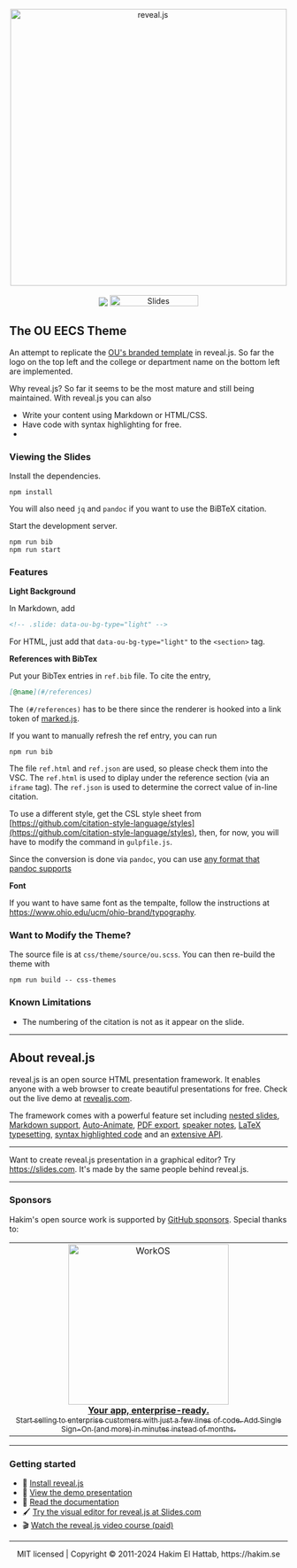 <p align="center">
  <a href="https://revealjs.com">
  <img src="https://hakim-static.s3.amazonaws.com/reveal-js/logo/v1/reveal-black-text-sticker.png" alt="reveal.js" width="500">
  </a>
  <br><br>
  <a href="https://github.com/krerkkiat/reveal.js-ou-eecs/actions"><img src="https://github.com/krerkkiat/reveal.js-ou-eecs/workflows/tests/badge.svg"></a>
  <a href="https://slides.com/"><img src="https://s3.amazonaws.com/static.slid.es/images/slides-github-banner-320x40.png?1" alt="Slides" width="160" height="20"></a>
</p>

## The OU EECS Theme

An attempt to replicate the [OU's branded template](https://www.ohio.edu/business/resources/faculty-staff/branded-templates) in reveal.js. So far the logo on the top left and the college or department name on
the bottom left are implemented.

Why reveal.js? So far it seems to be the most mature and still being maintained. With reveal.js you can
also

- Write your content using Markdown or HTML/CSS.
- Have code with syntax highlighting for free.
- 

### Viewing the Slides

Install the dependencies.

```console
npm install
```

You will also need `jq` and `pandoc` if you want to use the BiBTeX citation.

Start the development server.

```console
npm run bib
npm run start
```

### Features

**Light Background**

In Markdown, add

```markdown
<!-- .slide: data-ou-bg-type="light" -->
```

For HTML, just add that `data-ou-bg-type="light"` to the `<section>` tag.

**References with BibTex**

Put your BibTex entries in `ref.bib` file. To cite the entry,

```markdown
[@name](#/references)
```

The `(#/references)` has to be there since the renderer is hooked into a link token of [marked.js](https://marked.js.org/).

If you want to manually refresh the ref entry, you can run

```console
npm run bib
```

The file `ref.html` and `ref.json` are used, so please check them into the VSC. The `ref.html` is used
to diplay under the reference section (via an `iframe` tag). The `ref.json` is used to determine the correct value
of in-line citation.

To use a different style, get the CSL style sheet from [https://github.com/citation-style-language/styles](https://github.com/citation-style-language/styles), then, for now, you will have to modify the command
in `gulpfile.js`.

Since the conversion is done via `pandoc`, you can use [any format that pandoc supports](https://pandoc.org/MANUAL.html#specifying-bibliographic-data)

**Font**

If you want to have same font as the tempalte, follow the instructions at https://www.ohio.edu/ucm/ohio-brand/typography.

### Want to Modify the Theme?

The source file is at `css/theme/source/ou.scss`. You can then re-build the theme with

```console
npm run build -- css-themes
```

### Known Limitations

- The numbering of the citation is not as it appear on the slide.

---

## About reveal.js

reveal.js is an open source HTML presentation framework. It enables anyone with a web browser to create beautiful presentations for free. Check out the live demo at [revealjs.com](https://revealjs.com/).

The framework comes with a powerful feature set including [nested slides](https://revealjs.com/vertical-slides/), [Markdown support](https://revealjs.com/markdown/), [Auto-Animate](https://revealjs.com/auto-animate/), [PDF export](https://revealjs.com/pdf-export/), [speaker notes](https://revealjs.com/speaker-view/), [LaTeX typesetting](https://revealjs.com/math/), [syntax highlighted code](https://revealjs.com/code/) and an [extensive API](https://revealjs.com/api/).

---

Want to create reveal.js presentation in a graphical editor? Try <https://slides.com>. It's made by the same people behind reveal.js.

---

### Sponsors
Hakim's open source work is supported by <a href="https://github.com/sponsors/hakimel">GitHub sponsors</a>. Special thanks to:
<div align="center">
  <table>
    <td align="center">
      <a href="https://workos.com/?utm_campaign=github_repo&utm_medium=referral&utm_content=revealjs&utm_source=github">
        <div>
          <img src="https://user-images.githubusercontent.com/629429/151508669-efb4c3b3-8fe3-45eb-8e47-e9510b5f0af1.svg" width="290" alt="WorkOS">
        </div>
        <b>Your app, enterprise-ready.</b>
        <div>
          <sub>Start selling to enterprise customers with just a few lines of code. Add Single Sign-On (and more) in minutes instead of months.</sup>
        </div>
      </a>
    </td>
  </table>
</div>

---

### Getting started
- 🚀 [Install reveal.js](https://revealjs.com/installation)
- 👀 [View the demo presentation](https://revealjs.com/demo)
- 📖 [Read the documentation](https://revealjs.com/markup/)
- 🖌 [Try the visual editor for reveal.js at Slides.com](https://slides.com/)
- 🎬 [Watch the reveal.js video course (paid)](https://revealjs.com/course)

--- 
<div align="center">
  MIT licensed | Copyright © 2011-2024 Hakim El Hattab, https://hakim.se
</div>
